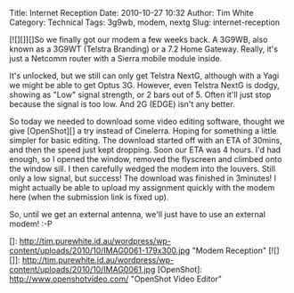 Title: Internet Reception
Date: 2010-10-27 10:32
Author: Tim White
Category: Technical
Tags: 3g9wb, modem, nextg
Slug: internet-reception

[![][]][]So we finally got our modem a few weeks back. A 3G9WB, also
known as a 3G9WT (Telstra Branding) or a 7.2 Home Gateway. Really, it's
just a Netcomm router with a Sierra mobile module inside.

It's unlocked, but we still can only get Telstra NextG, although with a
Yagi we might be able to get Optus 3G. However, even Telstra NextG is
dodgy, showing as "Low" signal strength, or 2 bars out of 5. Often it'll
just stop because the signal is too low. And 2G (EDGE) isn't any better.

So today we needed to download some video editing software, thought we
give [OpenShot][] a try instead of Cinelerra. Hoping for something a
little simpler for basic editing. The download started off with an ETA
of 30mins, and then the speed just kept dropping. Soon our ETA was 4
hours. I'd had enough, so I opened the window, removed the flyscreen and
climbed onto the window sill. I then carefully wedged the modem into the
louvers. Still only a low signal, but success! The download was finished
in 3minutes! I might actually be able to upload my assignment quickly
with the modem here (when the submission link is fixed up).

So, until we get an external antenna, we'll just have to use an external
modem! :-P

  []: http://tim.purewhite.id.au/wordpress/wp-content/uploads/2010/10/IMAG0061-179x300.jpg
    "Modem Reception"
  [![][]]: http://tim.purewhite.id.au/wordpress/wp-content/uploads/2010/10/IMAG0061.jpg
  [OpenShot]: http://www.openshotvideo.com/ "OpenShot Video Editor"
